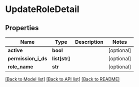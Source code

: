 # UpdateRoleDetail

## Properties
Name | Type | Description | Notes
------------ | ------------- | ------------- | -------------
**active** | **bool** |  | [optional] 
**permission_i_ds** | **list[str]** |  | [optional] 
**role_name** | **str** |  | [optional] 

[[Back to Model list]](../README.md#documentation-for-models) [[Back to API list]](../README.md#documentation-for-api-endpoints) [[Back to README]](../README.md)


